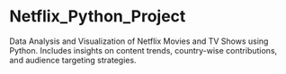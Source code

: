 # Netflix_Python_Project
Data Analysis and Visualization of Netflix Movies and TV Shows using Python. Includes insights on content trends, country-wise contributions, and audience targeting strategies.
